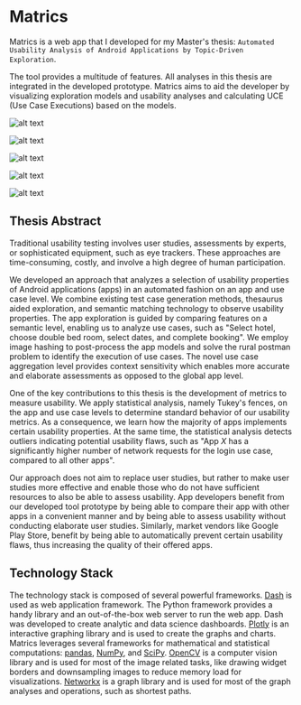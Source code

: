 # Matrics

Matrics is a web app that I developed for my Master's thesis: `Automated Usability Analysis of Android Applications by Topic-Driven Exploration`.

The tool provides a multitude of features.
All analyses in this thesis are integrated in the developed prototype.
Matrics aims to aid the developer by visualizing exploration models and usability analyses and calculating UCE (Use Case Executions) based on the models.

![alt text](./img/screenshots/Apphomestate.png "App home state")

![alt text](./img/screenshots/Usecasevisualization.png "Use case visualization")

![alt text](./img/screenshots/Statedetail.png "State detail")

![alt text](./img/screenshots/UCEComparisonnetwork.png "Network analysis")

![alt text](./img/screenshots/Usecasestatistics.png "Use case statistics")


## Thesis Abstract

Traditional usability testing involves user studies, assessments by experts, or sophisticated equipment, such as eye trackers.
These approaches are time-consuming, costly, and involve a high degree of human participation.

We developed an approach that analyzes a selection of usability properties of Android applications (apps) in an automated fashion on an app and use case level.
We combine existing test case generation methods, thesaurus aided exploration, and semantic matching technology to observe usability properties.
The app exploration is guided by comparing features on a semantic level, enabling us to analyze use cases, such as
"Select hotel, choose double bed room, select dates, and complete booking".
We employ image hashing to post-process the app models and solve the rural postman problem to identify the execution of use cases.
The novel use case aggregation level provides context sensitivity which enables more accurate and elaborate assessments as opposed to the global app level.

One of the key contributions to this thesis is the development of metrics to measure usability.
We apply statistical analysis, namely Tukey's fences, on the app and use case levels to determine standard behavior of our usability metrics.
As a consequence, we learn how the majority of apps implements certain usability properties.
At the same time, the statistical analysis detects outliers indicating potential usability flaws,
such as "App $X$ has a significantly higher number of network requests for the login use case, compared to all other apps".

Our approach does not aim to replace user studies, but rather to make user studies more effective
and enable those who do not have sufficient resources to also be able to assess usability.
App developers benefit from our developed tool prototype by being able to compare their app with other apps in a convenient manner and by being able to assess usability without conducting elaborate user studies.
Similarly, market vendors like Google Play Store, benefit by being able to automatically prevent certain usability flaws, thus increasing the quality of their
offered apps.


## Technology Stack

The technology stack is composed of several powerful frameworks.
[Dash](https://plotly.com/dash/) is used as web application framework.
The Python framework provides a handy library and an out-of-the-box web server to run the web app.
Dash was developed to create analytic and data science dashboards.
[Plotly](https://plotly.com/graphing-libraries/) is an interactive graphing library and is used to create the graphs and charts.
Matrics leverages several frameworks for mathematical and statistical computations:
[pandas](https://pandas.pydata.org/), [NumPy](https://numpy.org/), and [SciPy](https://www.scipy.org/).
[OpenCV](https://opencv.org/) is a computer vision library and is used for most of the image related tasks,
like drawing widget borders and downsampling images to reduce memory load for visualizations.
[Networkx](https://networkx.github.io/) is a graph library and is used for most of the graph analyses and operations, such as shortest paths.
